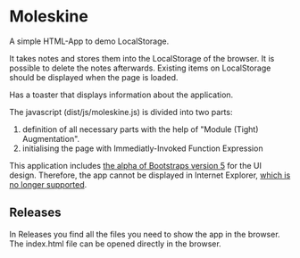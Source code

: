 # Moleskine
A simple HTML-App to demo LocalStorage. 

It takes notes and stores them into the LocalStorage of the browser. It is possible to delete the notes afterwards. Existing items on LocalStorage should be displayed when the page is loaded.

Has a toaster that displays information about the application.

The javascript (dist/js/moleskine.js) is divided into two parts:
1. definition of all necessary parts with the help of "Module (Tight) Augmentation".
2. initialising the page with Immediatly-Invoked Function Expression

This application includes [the alpha of Bootstraps version 5](https://v5.getbootstrap.com/) for the UI design. Therefore, the app cannot be displayed in Internet Explorer, [which is no longer supported](https://v5.getbootstrap.com/docs/5.0/getting-started/browsers-devices/#internet-explorer).

## Releases
In Releases you find all the files you need to show the app in the browser. The index.html file can be opened directly in the browser.
